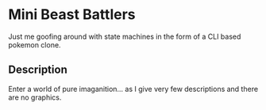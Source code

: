 # Mini Beast Battlers

Just me goofing around with state machines in the form of a CLI based pokemon clone.

## Description

Enter a world of pure imaganition... as I give very few descriptions and there are no graphics.

